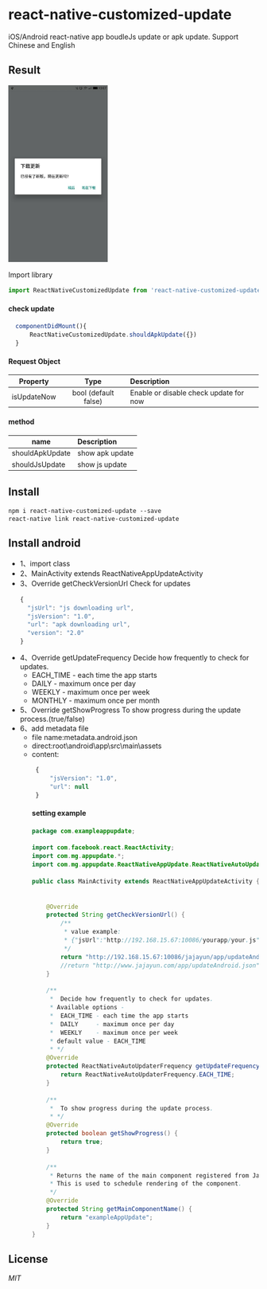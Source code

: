 # react-native-customized-update
iOS/Android 
react-native app boudleJs update or apk update.
Support Chinese and English
## Result
<img width=200 title="update" src="https://github.com/liukefu2050/react-native-customized-update/blob/master/images/1.jpg">


Import library
```javascript
import ReactNativeCustomizedUpdate from 'react-native-customized-update';
```

#### check update

```javascript
  componentDidMount(){
      ReactNativeCustomizedUpdate.shouldApkUpdate({})
  }
```
#### Request Object

| Property        | Type           | Description  |
| ------------- |:-------------:| :-----|
| isUpdateNow | bool (default false)      | Enable or disable check update for now |

#### method

| name        | Description  |
| ------------- | :-----|
| shouldApkUpdate  | show apk update |
| shouldJsUpdate  | show js update |

## Install

```
npm i react-native-customized-update --save
react-native link react-native-customized-update
```

## Install android
- 1、import class 
- 2、MainActivity extends ReactNativeAppUpdateActivity
- 3、Override getCheckVersionUrl
   Check for updates
   ```javascript
   {
     "jsUrl": "js downloading url",
     "jsVersion": "1.0",
     "url": "apk downloading url",
     "version": "2.0"
   } 
   ```
- 4、Override getUpdateFrequency
    Decide how frequently to check for updates.
     *  EACH_TIME - each time the app starts
     *  DAILY     - maximum once per day
     *  WEEKLY    - maximum once per week
     *  MONTHLY   - maximum once per month
- 5、Override getShowProgress
    To show progress during the update process.(true/false)
- 6、add metadata file
    *  file name:metadata.android.json
    *  direct:root\android\app\src\main\assets
    *  content:
       ```javascript
        {
            "jsVersion": "1.0",
            "url": null
        }
       ```
       #### setting example
        ```java
        package com.exampleappupdate;
        
        import com.facebook.react.ReactActivity;
        import com.mg.appupdate.*;
        import com.mg.appupdate.ReactNativeAppUpdate.ReactNativeAutoUpdaterFrequency;
        
        public class MainActivity extends ReactNativeAppUpdateActivity {
        
        
            @Override
            protected String getCheckVersionUrl() {
                /**
                 * value example:
                 * {"jsUrl":"http://192.168.15.67:10086/yourapp/your.js","jsVersion":"1.0","url":"http://192.168.15.67:10086/yourapp/your.apk","version":"2.0"}
                 */
                return "http://192.168.15.67:10086/jajayun/app/updateAndroid.json";
                //return "http://www.jajayun.com/app/updateAndroid.json";
            }
        
            /**
             *  Decide how frequently to check for updates.
             * Available options -
             *  EACH_TIME - each time the app starts
             *  DAILY     - maximum once per day
             *  WEEKLY    - maximum once per week
             * default value - EACH_TIME
             * */
            @Override
            protected ReactNativeAutoUpdaterFrequency getUpdateFrequency() {
                return ReactNativeAutoUpdaterFrequency.EACH_TIME;
            }
        
            /**
             *  To show progress during the update process.
             * */
            @Override
            protected boolean getShowProgress() {
                return true;
            }
        
            /**
             * Returns the name of the main component registered from JavaScript.
             * This is used to schedule rendering of the component.
             */
            @Override
            protected String getMainComponentName() {
                return "exampleAppUpdate";
            }
        }
        
        ```

## License
*MIT*
